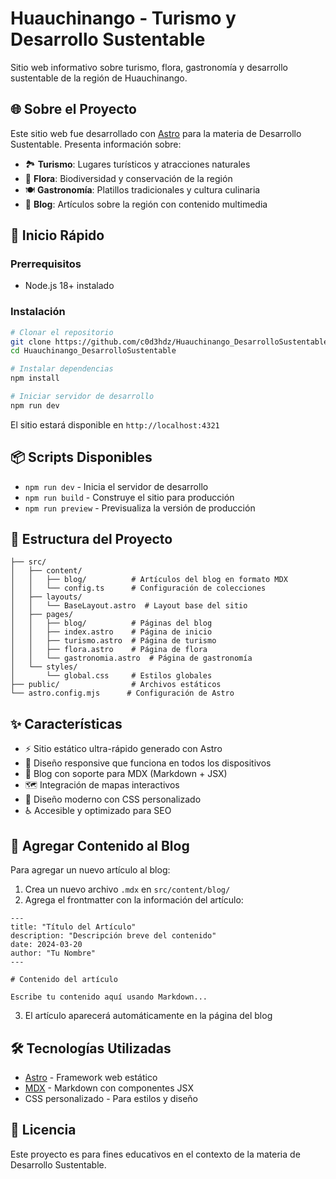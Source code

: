 # Huauchinango - Turismo y Desarrollo Sustentable

Sitio web informativo sobre turismo, flora, gastronomía y desarrollo sustentable de la región de Huauchinango.

## 🌐 Sobre el Proyecto

Este sitio web fue desarrollado con [Astro](https://astro.build) para la materia de Desarrollo Sustentable. Presenta información sobre:

- 🏞️ **Turismo**: Lugares turísticos y atracciones naturales
- 🌿 **Flora**: Biodiversidad y conservación de la región
- 🍽️ **Gastronomía**: Platillos tradicionales y cultura culinaria
- 📝 **Blog**: Artículos sobre la región con contenido multimedia

## 🚀 Inicio Rápido

### Prerrequisitos

- Node.js 18+ instalado

### Instalación

```bash
# Clonar el repositorio
git clone https://github.com/c0d3hdz/Huauchinango_DesarrolloSustentable.git
cd Huauchinango_DesarrolloSustentable

# Instalar dependencias
npm install

# Iniciar servidor de desarrollo
npm run dev
```

El sitio estará disponible en `http://localhost:4321`

## 📦 Scripts Disponibles

- `npm run dev` - Inicia el servidor de desarrollo
- `npm run build` - Construye el sitio para producción
- `npm run preview` - Previsualiza la versión de producción

## 📁 Estructura del Proyecto

```
├── src/
│   ├── content/
│   │   ├── blog/          # Artículos del blog en formato MDX
│   │   └── config.ts      # Configuración de colecciones
│   ├── layouts/
│   │   └── BaseLayout.astro  # Layout base del sitio
│   ├── pages/
│   │   ├── blog/          # Páginas del blog
│   │   ├── index.astro    # Página de inicio
│   │   ├── turismo.astro  # Página de turismo
│   │   ├── flora.astro    # Página de flora
│   │   └── gastronomia.astro  # Página de gastronomía
│   └── styles/
│       └── global.css     # Estilos globales
├── public/                # Archivos estáticos
└── astro.config.mjs      # Configuración de Astro
```

## ✨ Características

- ⚡ Sitio estático ultra-rápido generado con Astro
- 📱 Diseño responsive que funciona en todos los dispositivos
- 📝 Blog con soporte para MDX (Markdown + JSX)
- 🗺️ Integración de mapas interactivos
- 🎨 Diseño moderno con CSS personalizado
- ♿ Accesible y optimizado para SEO

## 📝 Agregar Contenido al Blog

Para agregar un nuevo artículo al blog:

1. Crea un nuevo archivo `.mdx` en `src/content/blog/`
2. Agrega el frontmatter con la información del artículo:

```mdx
---
title: "Título del Artículo"
description: "Descripción breve del contenido"
date: 2024-03-20
author: "Tu Nombre"
---

# Contenido del artículo

Escribe tu contenido aquí usando Markdown...
```

3. El artículo aparecerá automáticamente en la página del blog

## 🛠️ Tecnologías Utilizadas

- [Astro](https://astro.build) - Framework web estático
- [MDX](https://mdxjs.com/) - Markdown con componentes JSX
- CSS personalizado - Para estilos y diseño

## 📄 Licencia

Este proyecto es para fines educativos en el contexto de la materia de Desarrollo Sustentable.

